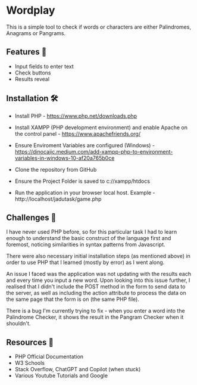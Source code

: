 
# Wordplay

This is a simple tool to check if words or characters are either Palindromes, Anagrams or Pangrams.



## Features 📱

- Input fields to enter text
- Check buttons
- Results reveal 

## Installation 🛠️

- Install PHP - https://www.php.net/downloads.php
- Install XAMPP (PHP development environment) and enable Apache on the control panel -
    https://www.apachefriends.org/
- Ensure Enviroment Variables are configured (Windows) -
    https://dinocajic.medium.com/add-xampp-php-to-environment-variables-in-windows-10-af20a765b0ce

- Clone the repository from GitHub

- Ensure the Project Folder is saved to c://xampp/htdocs


- Run the application in your browser local host. Example -  http://localhost/jadutask/game.php
## Challenges 🤔
I have never used PHP before, so for this particular task I had to learn enough to understand the basic construct of the language first and foremost, noticing similarities in syntax patterns from Javascript.

There were also necessary initial installation steps (as mentioned above) in order to use PHP that I learned (mostly by error) as I went along.

An issue I faced was the application was not updating with the results each and every time you input a new word. Upon looking into this issue further, I realised that I didn't include the POST method in the form to send data to the server, as well as including the action attribute to process the data on the same page that the form is on (the same PHP file).

There is a bug I'm currently trying to fix - when you enter a word into the Palindrome Checker, it shows the result in the Pangram Checker when it shouldn't.
## Resources 🧠
- PHP Official Documentation
- W3 Schools
- Stack Overflow, ChatGPT and Copilot (when stuck)
- Various Youtube Tutorials and Google
